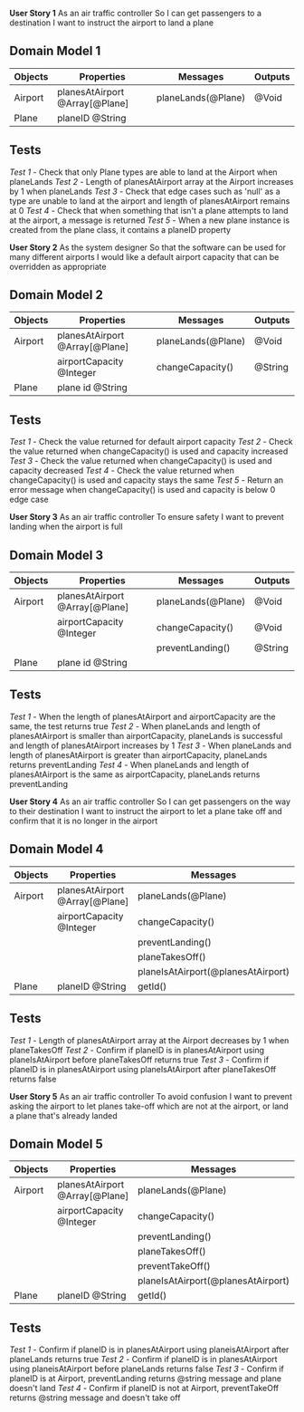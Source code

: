 **User Story 1**
As an air traffic controller
So I can get passengers to a destination
I want to instruct the airport to land a plane

## Domain Model 1

| Objects | Properties                    | Messages          | Outputs |
| ------- | ----------------------------- | ----------------- | ------- |
| Airport |planesAtAirport @Array[@Plane] | planeLands(@Plane)| @Void   |
| Plane   |planeID @String                |                   |         |

## Tests
*Test 1* - Check that only Plane types are able to land at the Airport when planeLands
*Test 2* - Length of planesAtAirport array at the Airport increases by 1 when planeLands
*Test 3* - Check that edge cases such as 'null' as a type are unable to land at the airport and length of planesAtAirport remains at 0
*Test 4* - Check that when something that isn't a plane attempts to land at the airport, a message is returned
*Test 5* - When a new plane instance is created from the plane class, it contains a planeID property

**User Story 2**
As the system designer
So that the software can be used for many different airports
I would like a default airport capacity that can be overridden as appropriate

## Domain Model 2

| Objects | Properties                   | Messages          | Outputs |
| ------- | -------------------------    | ----------------- | ------- |
| Airport |planesAtAirport @Array[@Plane]| planeLands(@Plane)| @Void   |
|         |airportCapacity @Integer      | changeCapacity()  | @String |
| Plane   | plane id @String             |                   |         |

## Tests

*Test 1* - Check the value returned for default airport capacity
*Test 2* - Check the value returned when changeCapacity() is used and capacity increased
*Test 3* - Check the value returned when changeCapacity() is used and capacity decreased
*Test 4* - Check the value returned when changeCapacity() is used and capacity stays the same
*Test 5* - Return an error message when changeCapacity() is used and capacity is below 0
edge case


**User Story 3**
As an air traffic controller
To ensure safety
I want to prevent landing when the airport is full

## Domain Model 3

| Objects | Properties                   | Messages          | Outputs |
| ------- | -------------------------    | ----------------- | ------- |
| Airport |planesAtAirport @Array[@Plane]| planeLands(@Plane)| @Void   |
|         |airportCapacity @Integer      | changeCapacity()  |@Void    |
|         |                              | preventLanding()  |@String  |
| Plane   |plane id @String              |                   |         |

## Tests

*Test 1* - When the length of planesAtAirport and airportCapacity are the same, the test returns true
*Test 2* - When planeLands and length of planesAtAirport is smaller than airportCapacity, planeLands is successful and length of planesAtAirport increases by 1
*Test 3* - When planeLands and length of planesAtAirport is greater than airportCapacity, planeLands returns preventLanding
*Test 4* - When planeLands and length of planesAtAirport is the same as airportCapacity, planeLands returns preventLanding

**User Story 4**
As an air traffic controller
So I can get passengers on the way to their destination
I want to instruct the airport to let a plane take off and confirm that it is no longer in the airport

## Domain Model 4

| Objects | Properties                   | Messages                          | Outputs |
| ------- | -------------------------    | -----------------------------     | ------- |
| Airport |planesAtAirport @Array[@Plane]| planeLands(@Plane)                | @Void   |
|         |airportCapacity @Integer      | changeCapacity()                  | @Void   |
|         |                              | preventLanding()                  | @String |
|         |                              | planeTakesOff()                   | @Void   |
|         |                              | planeIsAtAirport(@planesAtAirport)| @Boolean|
| Plane   |planeID @String               | getId()                           | @String |

## Tests

*Test 1* - Length of planesAtAirport array at the Airport decreases by 1 when planeTakesOff
*Test 2* - Confirm if planeID is in planesAtAirport using planeIsAtAirport before planeTakesOff returns true
*Test 3* - Confirm if planeID is in planesAtAirport using planeIsAtAirport after planeTakesOff returns false

**User Story 5**
As an air traffic controller
To avoid confusion
I want to prevent asking the airport to let planes take-off which are not at the airport, or land a plane that's already landed

## Domain Model 5

| Objects | Properties                    | Messages                          | Outputs |
| ------- | ----------------------------  | ----------------------------      | ------- |
| Airport |planesAtAirport @Array[@Plane] | planeLands(@Plane)                | @Void   |
|         |airportCapacity @Integer       | changeCapacity()                  | @Void   |
|         |                               | preventLanding()                  | @String |
|         |                               | planeTakesOff()                   | @Void   |
|         |                               | preventTakeOff()                  | @String |
|         |                               | planeIsAtAirport(@planesAtAirport)| @Boolean|
| Plane   |planeID  @String               | getId()                           | @String |

## Tests

*Test 1* - Confirm if planeID is in planesAtAirport using planeisAtAirport after planeLands returns true
*Test 2* - Confirm if planeID is in planesAtAirport using planeisAtAirport before planeLands returns false
*Test 3* - Confirm if planeID is at Airport, preventLanding returns @string message and plane doesn't land
*Test 4* - Confirm if planeID is not at Airport, preventTakeOff returns @string message and doesn't take off
